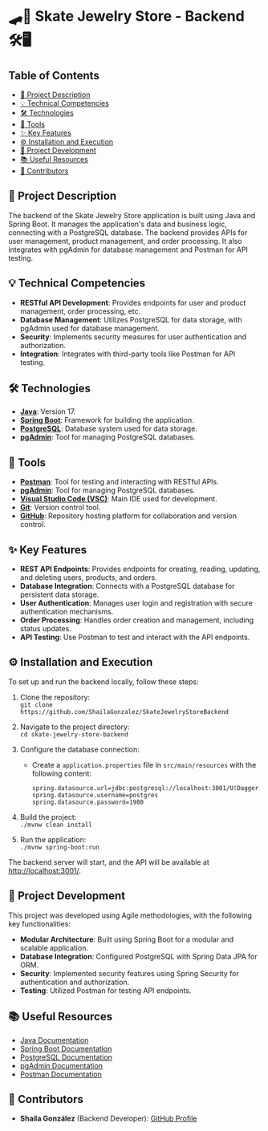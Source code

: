 # 🛹💍 Skate Jewelry Store - Backend 🛠️🖥️

## Table of Contents
- [📝 Project Description](#project-description)
- [💡 Technical Competencies](#technical-competencies)
- [🛠️ Technologies](#technologies)
- [🧰 Tools](#tools)
- [✨ Key Features](#key-features)
- [⚙️ Installation and Execution](#installation-and-execution)
- [🚀 Project Development](#project-development)
- [📚 Useful Resources](#useful-resources)
- [👥 Contributors](#contributors)

## 📝 Project Description
The backend of the Skate Jewelry Store application is built using Java and Spring Boot. It manages the application's data and business logic, connecting with a PostgreSQL database. The backend provides APIs for user management, product management, and order processing. It also integrates with pgAdmin for database management and Postman for API testing.

## 💡 Technical Competencies
- **RESTful API Development**: Provides endpoints for user and product management, order processing, etc.
- **Database Management**: Utilizes PostgreSQL for data storage, with pgAdmin used for database management.
- **Security**: Implements security measures for user authentication and authorization.
- **Integration**: Integrates with third-party tools like Postman for API testing.

## 🛠️ Technologies
- **[Java](https://www.java.com/en/)**: Version 17.
- **[Spring Boot](https://spring.io/projects/spring-boot)**: Framework for building the application.
- **[PostgreSQL](https://www.postgresql.org/)**: Database system used for data storage.
- **[pgAdmin](https://www.pgadmin.org/)**: Tool for managing PostgreSQL databases.

## 🧰 Tools
- **[Postman](https://www.postman.com/)**: Tool for testing and interacting with RESTful APIs.
- **[pgAdmin](https://www.pgadmin.org/)**: Tool for managing PostgreSQL databases.
- **[Visual Studio Code (VSC)](https://code.visualstudio.com/)**: Main IDE used for development.
- **[Git](https://git-scm.com/)**: Version control tool.
- **[GitHub](https://github.com/)**: Repository hosting platform for collaboration and version control.

## ✨ Key Features
- **REST API Endpoints**: Provides endpoints for creating, reading, updating, and deleting users, products, and orders.
- **Database Integration**: Connects with a PostgreSQL database for persistent data storage.
- **User Authentication**: Manages user login and registration with secure authentication mechanisms.
- **Order Processing**: Handles order creation and management, including status updates.
- **API Testing**: Use Postman to test and interact with the API endpoints.

## ⚙️ Installation and Execution
To set up and run the backend locally, follow these steps:

1. Clone the repository:  
   `git clone https://github.com/ShailaGonzalez/SkateJewelryStoreBackend`

2. Navigate to the project directory:  
   `cd skate-jewelry-store-backend`

3. Configure the database connection:
   - Create a `application.properties` file in `src/main/resources` with the following content:
     ```properties
     spring.datasource.url=jdbc:postgresql://localhost:3001/U!Dagger
     spring.datasource.username=postgres
     spring.datasource.password=1980
     ```

4. Build the project:  
   `./mvnw clean install`

5. Run the application:  
   `./mvnw spring-boot:run`

The backend server will start, and the API will be available at [http://localhost:3001/](http://localhost:3001/).

## 🚀 Project Development
This project was developed using Agile methodologies, with the following key functionalities:

- **Modular Architecture**: Built using Spring Boot for a modular and scalable application.
- **Database Integration**: Configured PostgreSQL with Spring Data JPA for ORM.
- **Security**: Implemented security features using Spring Security for authentication and authorization.
- **Testing**: Utilized Postman for testing API endpoints.

## 📚 Useful Resources
- [Java Documentation](https://docs.oracle.com/en/java/)
- [Spring Boot Documentation](https://spring.io/projects/spring-boot)
- [PostgreSQL Documentation](https://www.postgresql.org/docs/)
- [pgAdmin Documentation](https://www.pgadmin.org/docs/)
- [Postman Documentation](https://learning.postman.com/docs/)

## 👥 Contributors
- **Shaila González** (Backend Developer): [GitHub Profile](https://github.com/ShailaGonzalez)



